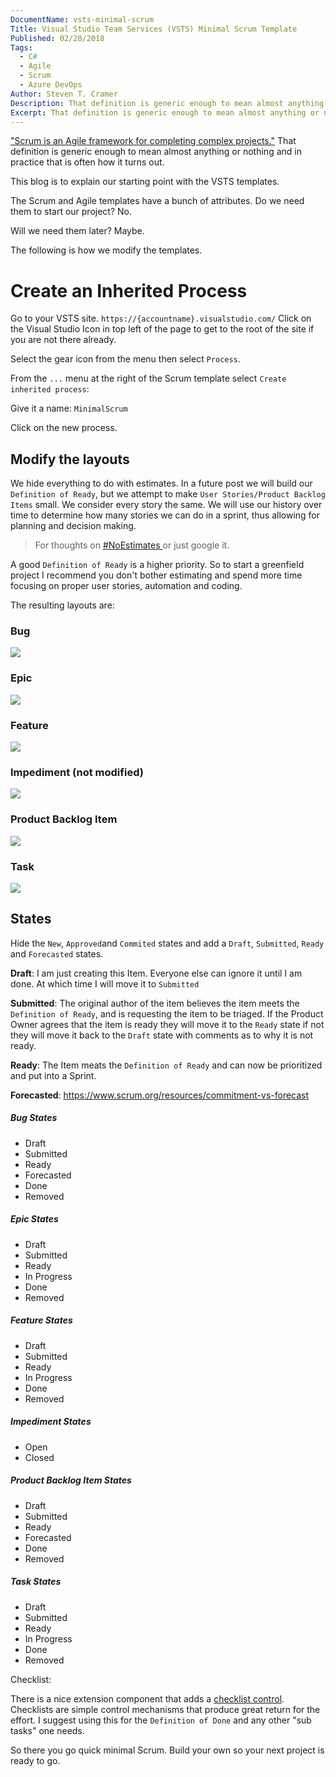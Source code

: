 ```yaml
---
DocumentName: vsts-minimal-scrum
Title: Visual Studio Team Services (VSTS) Minimal Scrum Template
Published: 02/28/2018
Tags: 
  - C#
  - Agile
  - Scrum
  - Azure DevOps
Author: Steven T. Cramer
Description: That definition is generic enough to mean almost anything or nothing and in practice that is often how it turns out. This blog is to explain our starting point with the VSTS templates.
Excerpt: That definition is generic enough to mean almost anything or nothing and in practice that is often how it turns out. This blog is to explain our starting point with the VSTS templates.
---
```


["Scrum is an Agile framework for completing complex projects."](https://www.scrumalliance.org/why-scrum)
That definition is generic enough to mean almost anything or nothing and in practice that is often how it turns out.

This blog is to explain our starting point with the VSTS templates.

The Scrum and Agile templates have a bunch of attributes. Do we need them to start our project?  No.

Will we need them later?  Maybe.

The following is how we modify the templates.

# Create an Inherited Process

Go to your VSTS site. `https://{accountname}.visualstudio.com/`
Click on the Visual Studio Icon in top left of the page to get to the root of the site if you are not there already.

Select the gear icon from the menu then select `Process`.

From the `...` menu at the right of the Scrum template select `Create inherited process`:

Give it a name: `MinimalScrum`

Click on the new process.

## Modify the layouts

We hide everything to do with estimates.
In a future post we will build our `Definition of Ready`,
but we attempt to make `User Stories/Product Backlog Items` small.
We consider every story the same.
We will use our history over time to determine how many stories we can do in a sprint,
thus allowing for planning and decision making.

> For thoughts on [#NoEstimates ](https://plan.io/blog/noestimates-6-software-experts-give-their-view/) or just google it.

A good `Definition of Ready` is a higher priority.
So to start a greenfield project I recommend you don't bother estimating and spend more time focusing on proper user
stories, automation and coding.

The resulting layouts are:

### Bug

![](2018-02-24_1936.png)

### Epic

![](2018-02-24_2007.png)

### Feature

![](2018-02-27_2212.png)

### Impediment (not modified)

![](2018-02-24_2010_001.png)

### Product Backlog Item

![](2018-02-24_2010.png)

### Task

![](2018-02-24_2011.png)

## States

Hide the `New`, `Approved`and `Commited` states and add a `Draft`, `Submitted`, `Ready` and `Forecasted` states.

**Draft**: I am just creating this Item. Everyone else can ignore it until I am done.  At which time I will move it to `Submitted`

**Submitted**: The original author of the item believes the item meets the `Definition of Ready`, and is requesting the item to be triaged. If the Product Owner agrees that the item is ready they will move it to the `Ready` state if not they will move it back to the `Draft` state with comments as to why it is not ready.

**Ready**: The Item meats the `Definition of Ready` and can now be prioritized and put into a Sprint.

**Forecasted**: https://www.scrum.org/resources/commitment-vs-forecast

##### Bug States

* Draft
* Submitted
* Ready
* Forecasted
* Done
* Removed

##### Epic States

* Draft
* Submitted
* Ready
* In Progress
* Done
* Removed

##### Feature States

* Draft
* Submitted
* Ready
* In Progress
* Done
* Removed

##### Impediment States

* Open
* Closed

##### Product Backlog Item States

* Draft
* Submitted
* Ready
* Forecasted
* Done
* Removed

##### Task States

* Draft
* Submitted
* Ready
* In Progress
* Done
* Removed

Checklist:

There is a nice extension component that adds a [checklist control](https://marketplace.visualstudio.com/items?itemName=mohitbagra.workitem-checklist).  Checklists are simple control mechanisms that produce great return for the effort. I suggest using this for the `Definition of Done` and any other "sub tasks" one needs.

So there you go quick minimal Scrum. Build your own so your next project is ready to go.
